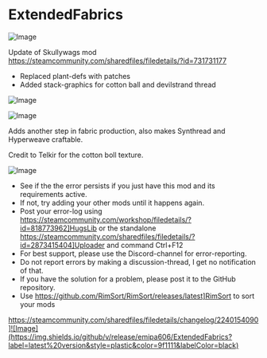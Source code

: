 # ExtendedFabrics

![Image](https://i.imgur.com/buuPQel.png)

Update of Skullywags mod
https://steamcommunity.com/sharedfiles/filedetails/?id=731731177

- Replaced plant-defs with patches
- Added stack-graphics for cotton ball and devilstrand thread

![Image](https://i.imgur.com/pufA0kM.png)

	
![Image](https://i.imgur.com/Z4GOv8H.png)


Adds another step in fabric production, also makes Synthread and Hyperweave craftable.

Credit to Telkir for the cotton boll texture.


![Image](https://i.imgur.com/PwoNOj4.png)



-  See if the the error persists if you just have this mod and its requirements active.
-  If not, try adding your other mods until it happens again.
-  Post your error-log using https://steamcommunity.com/workshop/filedetails/?id=818773962]HugsLib or the standalone https://steamcommunity.com/sharedfiles/filedetails/?id=2873415404]Uploader and command Ctrl+F12
-  For best support, please use the Discord-channel for error-reporting.
-  Do not report errors by making a discussion-thread, I get no notification of that.
-  If you have the solution for a problem, please post it to the GitHub repository.
-  Use https://github.com/RimSort/RimSort/releases/latest]RimSort to sort your mods



https://steamcommunity.com/sharedfiles/filedetails/changelog/2240154090]![Image](https://img.shields.io/github/v/release/emipa606/ExtendedFabrics?label=latest%20version&style=plastic&color=9f1111&labelColor=black)

